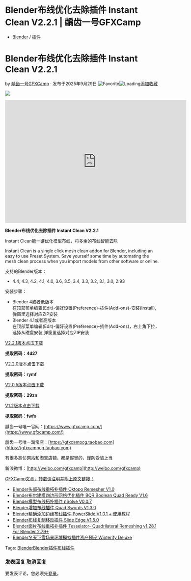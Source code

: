 # Blender布线优化去除插件 Instant Clean V2.2.1 | 龋齿一号GFXCamp

-   [Blender](https://www.gfxcamp.com/category/plug-ins/blender/) / [插件](https://www.gfxcamp.com/category/plug-ins/)

# Blender布线优化去除插件 Instant Clean V2.2.1

by [龋齿一号GFXCamp](https://www.gfxcamp.com/author/gfxcamp/ "文章作者 龋齿一号GFXCamp") · 发布于2025年9月29日 ![Favorite](https://www.gfxcamp.com/wp-content/plugins/wp-favorite-posts/img/star.png "Favorite")![Loading](https://www.gfxcamp.com/wp-content/plugins/wp-favorite-posts/img/loading.gif "Loading")[添加收藏](?wpfpaction=add&postid=110691 "添加收藏")

![](https://www.gfxcamp.com/wp-content/uploads/2023/03/Instant-Clean.jpg)

<iframe loading="lazy" src="https://player.youku.com/embed/XNTk1MDc3NzI1Ng==" width="590" height="400" frameborder="0" allowfullscreen="allowfullscreen" data-mce-fragment="1"></iframe>

**Blender布线优化去除插件 Instant Clean V2.2.1**

Instant Clean能一键优化模型布线，将多余的布线智能去除

Instant Clean is a single click mesh clean addon for Blender, including an easy to use Preset System. Save yourself some time by automating the mesh clean process when you import models from other software or online.

支持的Blender版本：

-   4.4, 4.3, 4.2, 4.1, 4.0, 3.6, 3.5, 3.4, 3.3, 3.2, 3.1, 3.0, 2.93

安装步骤：

-   Blender 4或者低版本  
    在顶部菜单编辑(Edit)-偏好设置(Preference)-插件(Add-ons)-安装(Install),弹窗里选择对应ZIP安装
-   Blender 4.1或者高版本  
    在顶部菜单编辑(Edit)-偏好设置(Preference)-插件(Add-ons)，右上角下拉，选择从磁盘安装,弹窗里选择对应ZIP安装

[V2.2.1版本点击下载](https://pan.baidu.com/s/1dUuZS3qDgHddi-Ivzjf9lQ?pwd=4d27)

**提取密码：4d27**

[V2.2.0版本点击下载](https://pan.baidu.com/s/1ZwpdZBwtDFgghOM__3a_BA?pwd=rymf)

**提取密码：rymf**

[V2.0.5版本点击下载](https://pan.baidu.com/s/1ZGncohDRkyCzi7uhvPUZPQ?pwd=29zn)

**提取密码：29zn**

[V1.2版本点击下载](https://pan.baidu.com/s/1zSlvCiqJo1kfiTo-8JZN-A?pwd=fwfo)

**提取密码：fwfo**

龋齿一号唯一官网：[https://www.gfxcamp.com/](https://www.gfxcamp.com/)

龋齿一号唯一淘宝店：[https://gfxcampcg.taobao.com](https://gfxcampcg.taobao.com)

有很多高仿网站和淘宝店铺，都是假冒的，谨防受骗上当

新浪微博：[http://weibo.com/gfxcamp](http://weibo.com/gfxcamp)

[GFXCamp文章，转载请注明并附上原文链接！](https://www.gfxcamp.com)

-   [![Blender头部布线重拓扑插件 Oktopo Remesher V1.0](data:image/gif;base64,R0lGODlhAQABAIAAAAAAAP///yH5BAEAAAAALAAAAAABAAEAAAIBRAA7)](https://www.gfxcamp.com/oktopo-remesher/)[Blender头部布线重拓扑插件 Oktopo Remesher V1.0](https://www.gfxcamp.com/oktopo-remesher/)
-   [![Blender布尔建模四边形网格优化插件 BQR Boolean Quad Ready V1.6](data:image/gif;base64,R0lGODlhAQABAIAAAAAAAP///yH5BAEAAAAALAAAAAABAAEAAAIBRAA7)](https://www.gfxcamp.com/bqr-boolean-quad-ready/)[Blender布尔建模四边形网格优化插件 BQR Boolean Quad Ready V1.6](https://www.gfxcamp.com/bqr-boolean-quad-ready/)
-   [![Blender模型布线拓扑插件 nSolve V0.0.7](data:image/gif;base64,R0lGODlhAQABAIAAAAAAAP///yH5BAEAAAAALAAAAAABAAEAAAIBRAA7)](https://www.gfxcamp.com/nsolve/)[Blender模型布线拓扑插件 nSolve V0.0.7](https://www.gfxcamp.com/nsolve/)
-   [![Blender增加布线插件 Quad Swords V1.3.0](data:image/gif;base64,R0lGODlhAQABAIAAAAAAAP///yH5BAEAAAAALAAAAAABAAEAAAIBRAA7)](https://www.gfxcamp.com/quad-swords/)[Blender增加布线插件 Quad Swords V1.3.0](https://www.gfxcamp.com/quad-swords/)
-   [![Blender精确添加边缘布线插件 PowerSlide V1.0.1 + 使用教程](data:image/gif;base64,R0lGODlhAQABAIAAAAAAAP///yH5BAEAAAAALAAAAAABAAEAAAIBRAA7)](https://www.gfxcamp.com/powerslide/)[Blender精确添加边缘布线插件 PowerSlide V1.0.1 + 使用教程](https://www.gfxcamp.com/powerslide/)
-   [![Blender布线复制移动插件 Slide Edge V1.5.0](data:image/gif;base64,R0lGODlhAQABAIAAAAAAAP///yH5BAEAAAAALAAAAAABAAEAAAIBRAA7)](https://www.gfxcamp.com/slide-edge/)[Blender布线复制移动插件 Slide Edge V1.5.0](https://www.gfxcamp.com/slide-edge/)
-   [![Blender面片布线重拓扑插件 Tesselator- Quadrilateral Remeshing v1.28.1 For Blender 2.79+](data:image/gif;base64,R0lGODlhAQABAIAAAAAAAP///yH5BAEAAAAALAAAAAABAAEAAAIBRAA7)](https://www.gfxcamp.com/tesselator-quadrilateral-remeshing/)[Blender面片布线重拓扑插件 Tesselator- Quadrilateral Remeshing v1.28.1 For Blender 2.79+](https://www.gfxcamp.com/tesselator-quadrilateral-remeshing/)
-   [![Blender冬天下雪场景环境模拟插件资产预设 Winterify Deluxe](data:image/gif;base64,R0lGODlhAQABAIAAAAAAAP///yH5BAEAAAAALAAAAAABAAEAAAIBRAA7)](https://www.gfxcamp.com/winterify-deluxe/)[Blender冬天下雪场景环境模拟插件资产预设 Winterify Deluxe](https://www.gfxcamp.com/winterify-deluxe/)

[](javascript:void\(0\); "微博")[](javascript:void\(0\); "微信")[](javascript:void\(0\); "QQ")[](javascript:void\(0\); "QQ空间")

Tags: [Blender](https://www.gfxcamp.com/tag/blender/)[Blender插件](https://www.gfxcamp.com/tag/blender%e6%8f%92%e4%bb%b6/)[布线插件](https://www.gfxcamp.com/tag/%e5%b8%83%e7%ba%bf%e6%8f%92%e4%bb%b6/)

### 发表回复 [取消回复](/instant-clean/#respond)

要发表评论，您必须先[登录](https://www.gfxcamp.com/wp-login.php?redirect_to=https%3A%2F%2Fwww.gfxcamp.com%2Finstant-clean%2F)。